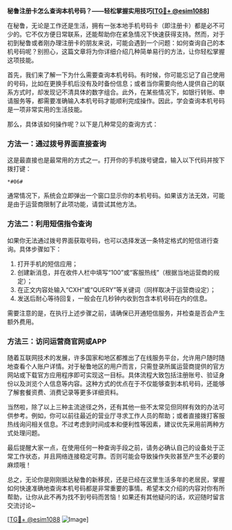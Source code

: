 **秘鲁注册卡怎么查询本机号码？——轻松掌握实用技巧[[TG💪+ @esim1088](https://t.me/s/esim1088)]**

在秘鲁，无论是工作还是生活，拥有一张本地手机号码卡（即注册卡）都是必不可少的。它不仅方便日常联系，还能帮助你在紧急情况下快速获得支持。然而，对于初到秘鲁或者刚办理注册卡的朋友来说，可能会遇到一个问题：如何查询自己的本机号码呢？别担心，这篇文章将为你详细介绍几种简单易行的方法，让你轻松掌握这项技能。

首先，我们来了解一下为什么需要查询本机号码。有时候，你可能忘记了自己使用的号码，比如在更换手机后没有及时备份信息；或者当你需要向他人提供自己的联系方式时，却发现记不清具体的数字组合。此外，在某些情况下，如银行转账、申请服务等，都需要准确输入本机号码才能顺利完成操作。因此，学会查询本机号码是一项非常实用的生活技能。

那么，具体该如何操作呢？以下是几种常见的查询方式：

### 方法一：通过拨号界面直接查询

这是最直接也是最常用的方式之一。打开你的手机拨号键盘，输入以下代码并按下拨打键：
```
*#06#
```
通常情况下，系统会立即弹出一个窗口显示你的本机号码。如果该方法无效，可能是由于运营商限制了此项功能，请尝试其他方法。

### 方法二：利用短信指令查询

如果你无法通过拨号界面获取号码，也可以选择发送一条特定格式的短信进行查询。具体步骤如下：
1. 打开手机的短信应用；
2. 创建新消息，并在收件人栏中填写“100”或“客服热线”（根据当地运营商的规定）；
3. 在正文内容处输入“CXH”或“QUERY”等关键词（同样取决于运营商设定）；
4. 发送后耐心等待回复，一般会在几秒钟内收到包含本机号码在内的信息。

需要注意的是，在执行上述步骤之前，请确保已开通短信服务，并检查是否会产生额外费用。

### 方法三：访问运营商官网或APP

随着互联网技术的发展，许多国家和地区都推出了在线服务平台，允许用户随时随地查看个人账户详情。对于秘鲁地区的用户而言，只需登录所属运营商提供的官方网站或下载官方应用程序即可实现这一目标。具体流程大致包括注册账号、验证身份以及浏览个人信息等内容。这种方式的优点在于不仅能够查到本机号码，还能够了解套餐资费、消费记录等更多详细资料。

当然啦，除了以上三种主流途径之外，还有其他一些不太常见但同样有效的办法可供参考。例如，你可以前往最近的营业厅寻求工作人员的帮助；或者直接拨打客服热线询问相关信息。不过考虑到时间成本和便利性等因素，建议优先采用前两种方式处理问题。

最后提醒大家一点，在使用任何一种查询手段之前，请务必确认自己的设备处于正常工作状态，并且网络连接稳定可靠。否则可能会导致操作失败甚至产生不必要的麻烦哦！

总之，无论你是刚刚抵达秘鲁的新移民，还是已经在这里生活多年的老居民，掌握如何快速准确地查询本机号码都是非常重要的事情。希望本文介绍的内容对你有所帮助，让你从此不再为找不到号码而苦恼！如果还有其他疑问的话，欢迎随时留言交流讨论~

[[TG💪+ @esim1088](https://t.me/s/esim1088) ![Image](https://i.postimg.cc/4NQfJmqS/Snipaste-2025-05-13-00-14-12.png)]